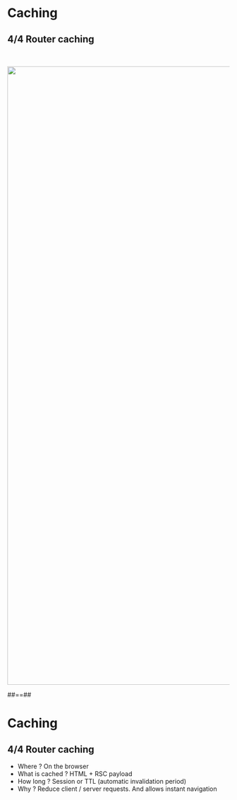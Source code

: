 <!-- .slide: class="two-column with-code" -->

<style>
  .router-cache-60 {
   width: 1400px;
   height: auto;
   margin-top: 2rem!important;
  }
</style>

# Caching

## 4/4 Router caching

<img src="./assets/images/04-data-fetching/router-cache.png" class="router-cache-60" />

##==##

# Caching

## 4/4 Router caching

- Where ? On the browser
- What is cached ? HTML + RSC payload
- How long ? Session or TTL (automatic invalidation period)
- Why ? Reduce client / server requests. And allows instant navigation
